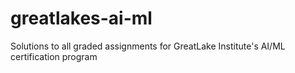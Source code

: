 # greatlakes-ai-ml
Solutions to all graded assignments for GreatLake Institute's AI/ML certification program 
